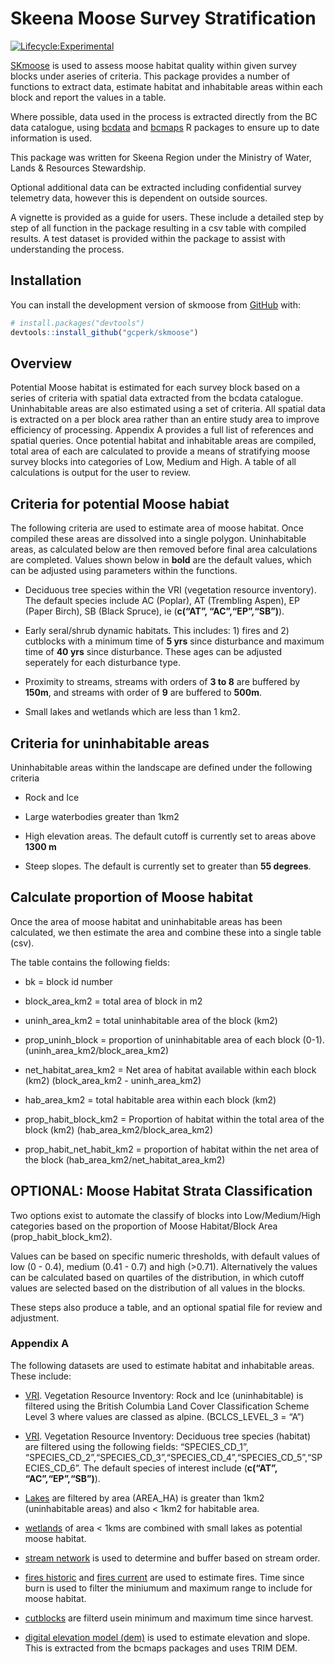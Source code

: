 
<!-- README.md is generated from README.Rmd. Please edit that file -->

# Skeena Moose Survey Stratification

<!-- badges: start -->

[![Lifecycle:Experimental](https://img.shields.io/badge/Lifecycle-Experimental-339999)](Redirect-URL)
<!-- badges: end -->

[SKmoose](https://gcperk.github.io/skmoose/index.html) is used to assess
moose habitat quality within given survey blocks under aseries of
criteria. This package provides a number of functions to extract data,
estimate habitat and inhabitable areas within each block and report the
values in a table.

Where possible, data used in the process is extracted directly from the
BC data catalogue, using [bcdata](https://github.com/bcgov/bcdata) and
[bcmaps](https://github.com/bcgov/bcmaps) R packages to ensure up to
date information is used.

This package was written for Skeena Region under the Ministry of Water,
Lands & Resources Stewardship.

Optional additional data can be extracted including confidential survey
telemetry data, however this is dependent on outside sources.

A vignette is provided as a guide for users. These include a detailed
step by step of all function in the package resulting in a csv table
with compiled results. A test dataset is provided within the package to
assist with understanding the process.

## Installation

You can install the development version of skmoose from
[GitHub](https://github.com/) with:

``` r
# install.packages("devtools")
devtools::install_github("gcperk/skmoose")
```

## Overview

Potential Moose habitat is estimated for each survey block based on a
series of criteria with spatial data extracted from the bcdata
catalogue. Uninhabitable areas are also estimated using a set of
criteria. All spatial data is extracted on a per block area rather than
an entire study area to improve efficiency of processing. Appendix A
provides a full list of references and spatial queries. Once potential
habitat and inhabitable areas are compiled, total area of each are
calculated to provide a means of stratifying moose survey blocks into
categories of Low, Medium and High. A table of all calculations is
output for the user to review.

## Criteria for potential Moose habiat

The following criteria are used to estimate area of moose habitat. Once
compiled these areas are dissolved into a single polygon. Uninhabitable
areas, as calculated below are then removed before final area
calculations are completed. Values shown below in **bold** are the
default values, which can be adjusted using parameters within the
functions.

- Deciduous tree species within the VRI (vegetation resource inventory).
  The default species include AC (Poplar), AT (Trembling Aspen), EP
  (Paper Birch), SB (Black Spruce), ie (**c(“AT”, “AC”,“EP”,“SB”)**).

- Early seral/shrub dynamic habitats. This includes: 1) fires and 2)
  cutblocks with a minimum time of **5 yrs** since disturbance and
  maximum time of **40 yrs** since disturbance. These ages can be
  adjusted seperately for each disturbance type.

- Proximity to streams, streams with orders of **3 to 8** are buffered
  by **150m**, and streams with order of **9** are buffered to **500m**.

- Small lakes and wetlands which are less than 1 km2.

## Criteria for uninhabitable areas

Uninhabitable areas within the landscape are defined under the following
criteria

- Rock and Ice

- Large waterbodies greater than 1km2

- High elevation areas. The default cutoff is currently set to areas
  above **1300 m**

- Steep slopes. The default is currently set to greater than **55
  degrees**.

## Calculate proportion of Moose habitat

Once the area of moose habitat and uninhabitable areas has been
calculated, we then estimate the area and combine these into a single
table (csv).

The table contains the following fields:

- bk = block id number

- block_area_km2 = total area of block in m2

- uninh_area_km2 = total uninhabitable area of the block (km2)

- prop_uninh_block = proportion of uninhabitable area of each block
  (0-1). (uninh_area_km2/block_area_km2)

- net_habitat_area_km2 = Net area of habitat available within each block
  (km2) (block_area_km2 - uninh_area_km2)

- hab_area_km2 = total habitable area within each block (km2)

- prop_habit_block_km2 = Proportion of habitat within the total area of
  the block (km2) (hab_area_km2/block_area_km2)

- prop_habit_net_habit_km2 = proportion of habitat within the net area
  of the block (hab_area_km2/net_habitat_area_km2)

## OPTIONAL: Moose Habitat Strata Classification

Two options exist to automate the classify of blocks into
Low/Medium/High categories based on the proportion of Moose
Habitat/Block Area (prop_habit_block_km2).

Values can be based on specific numeric thresholds, with default values
of low (0 - 0.4), medium (0.41 - 0.7) and high (\>0.71). Alternatively
the values can be calculated based on quartiles of the distribution, in
which cutoff values are selected based on the distribution of all values
in the blocks.

These steps also produce a table, and an optional spatial file for
review and adjustment.

### Appendix A

The following datasets are used to estimate habitat and inhabitable
areas. These include:

- [VRI](https://catalogue.data.gov.bc.ca/dataset/vri-2022-forest-vegetation-composite-polygon).
  Vegetation Resource Inventory: Rock and Ice (uninhabitable) is
  filtered using the British Columbia Land Cover Classification Scheme
  Level 3 where values are classed as alpine. (BCLCS_LEVEL_3 = “A”)

- [VRI](https://catalogue.data.gov.bc.ca/dataset/vri-2022-forest-vegetation-composite-polygon).
  Vegetation Resource Inventory: Deciduous tree species (habitat) are
  filtered using the following fields: “SPECIES_CD_1”,
  “SPECIES_CD_2”,“SPECIES_CD_3”,“SPECIES_CD_4”,“SPECIES_CD_5”,“SPECIES_CD_6”.
  The default species of interest include (**c(“AT”, “AC”,“EP”,“SB”)**).

- [Lakes](https://catalogue.data.gov.bc.ca/dataset/freshwater-atlas-lakes)
  are filtered by area (AREA_HA) is greater than 1km2 (uninhabitable
  areas) and also \< 1km2 for habitable area.

- [wetlands](https://catalogue.data.gov.bc.ca/dataset/freshwater-atlas-wetlands)
  of area \< 1kms are combined with small lakes as potential moose
  habitat.

- [stream
  network](https://catalogue.data.gov.bc.ca/dataset/92344413-8035-4c08-b996-65a9b3f62fca)
  is used to determine and buffer based on stream order.

- [fires
  historic](https://catalogue.data.gov.bc.ca/dataset/22c7cb44-1463-48f7-8e47-88857f207702)
  and [fires
  current](https://catalogue.data.gov.bc.ca/dataset/cdfc2d7b-c046-4bf0-90ac-4897232619e1)
  are used to estimate fires. Time since burn is used to filter the
  miniumum and maximum range to include for moose habitat.

- [cutblocks](https://catalogue.data.gov.bc.ca/dataset/b1b647a6-f271-42e0-9cd0-89ec24bce9f7)
  are filterd usein minimum and maximum time since harvest.

- [digital elevation model
  (dem)](https://rdrr.io/github/bcgov/bcmaps/man/cded.html) is used to
  estimate elevation and slope. This is extracted from the bcmaps
  packages and uses TRIM DEM.
